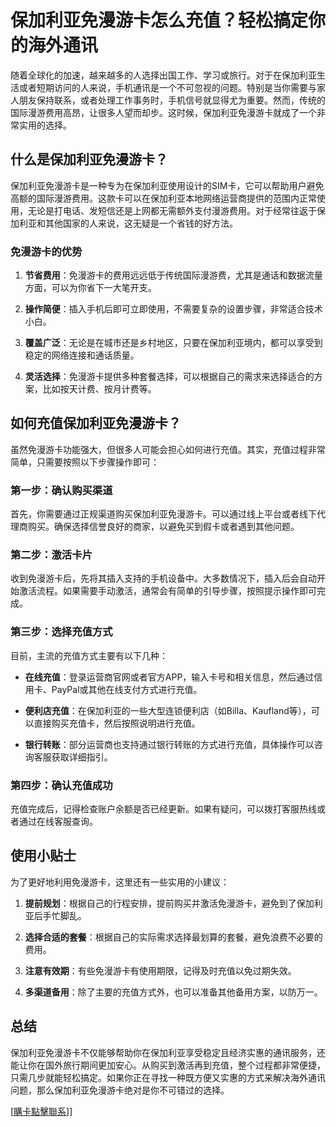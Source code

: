 # 保加利亚免漫游卡怎么充值？轻松搞定你的海外通讯

随着全球化的加速，越来越多的人选择出国工作、学习或旅行。对于在保加利亚生活或者短期访问的人来说，手机通讯是一个不可忽视的问题。特别是当你需要与家人朋友保持联系，或者处理工作事务时，手机信号就显得尤为重要。然而，传统的国际漫游费用高昂，让很多人望而却步。这时候，保加利亚免漫游卡就成了一个非常实用的选择。

## 什么是保加利亚免漫游卡？

保加利亚免漫游卡是一种专为在保加利亚使用设计的SIM卡，它可以帮助用户避免高额的国际漫游费用。这款卡可以在保加利亚本地网络运营商提供的范围内正常使用，无论是打电话、发短信还是上网都无需额外支付漫游费用。对于经常往返于保加利亚和其他国家的人来说，这无疑是一个省钱的好方法。

### 免漫游卡的优势

1. **节省费用**：免漫游卡的费用远远低于传统国际漫游费，尤其是通话和数据流量方面，可以为你省下一大笔开支。
   
2. **操作简便**：插入手机后即可立即使用，不需要复杂的设置步骤，非常适合技术小白。

3. **覆盖广泛**：无论是在城市还是乡村地区，只要在保加利亚境内，都可以享受到稳定的网络连接和通话质量。

4. **灵活选择**：免漫游卡提供多种套餐选择，可以根据自己的需求来选择适合的方案，比如按天计费、按月计费等。

## 如何充值保加利亚免漫游卡？

虽然免漫游卡功能强大，但很多人可能会担心如何进行充值。其实，充值过程非常简单，只需要按照以下步骤操作即可：

### 第一步：确认购买渠道

首先，你需要通过正规渠道购买保加利亚免漫游卡。可以通过线上平台或者线下代理商购买。确保选择信誉良好的商家，以避免买到假卡或者遇到其他问题。

### 第二步：激活卡片

收到免漫游卡后，先将其插入支持的手机设备中。大多数情况下，插入后会自动开始激活流程。如果需要手动激活，通常会有简单的引导步骤，按照提示操作即可完成。

### 第三步：选择充值方式

目前，主流的充值方式主要有以下几种：

- **在线充值**：登录运营商官网或者官方APP，输入卡号和相关信息，然后通过信用卡、PayPal或其他在线支付方式进行充值。
  
- **便利店充值**：在保加利亚的一些大型连锁便利店（如Billa、Kaufland等），可以直接购买充值卡，然后按照说明进行充值。

- **银行转账**：部分运营商也支持通过银行转账的方式进行充值，具体操作可以咨询客服获取详细指引。

### 第四步：确认充值成功

充值完成后，记得检查账户余额是否已经更新。如果有疑问，可以拨打客服热线或者通过在线客服查询。

## 使用小贴士

为了更好地利用免漫游卡，这里还有一些实用的小建议：

1. **提前规划**：根据自己的行程安排，提前购买并激活免漫游卡，避免到了保加利亚后手忙脚乱。

2. **选择合适的套餐**：根据自己的实际需求选择最划算的套餐，避免浪费不必要的费用。

3. **注意有效期**：有些免漫游卡有使用期限，记得及时充值以免过期失效。

4. **多渠道备用**：除了主要的充值方式外，也可以准备其他备用方案，以防万一。

## 总结

保加利亚免漫游卡不仅能够帮助你在保加利亚享受稳定且经济实惠的通讯服务，还能让你在国外旅行期间更加安心。从购买到激活再到充值，整个过程都非常便捷，只需几步就能轻松搞定。如果你正在寻找一种既方便又实惠的方式来解决海外通讯问题，那么保加利亚免漫游卡绝对是你不可错过的选择。

[[購卡點擊聯系](https://t.me/s/esim1088)]]